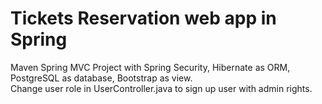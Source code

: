# Tickets Reservation web app in Spring
Maven Spring MVC Project with Spring Security, Hibernate as ORM, PostgreSQL as database, Bootstrap as view. <br/>
Change user role in UserController.java to sign up user with admin rights.
